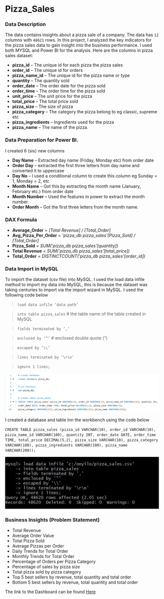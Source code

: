 # Pizza_Sales

### Data Description
The data contains insights about a pizza sale of a company. The data has `12` columns with `48621` rows. In this project, I analyzed the key indicators for the pizza sales data to gain insight into the business performance. I used both MYSQL and Power BI for the analysis. Here are the columns in pizza sales dataset:
* **pizza_id** – The unique id for each pizza the pizza sales
* **order_id** – The unique id for orders	
* **pizza_name_id** – The unique id for the pizza name or type
* **quantity** – The quantity sold
* **order_date** – The order date for the pizza sold
* **order_time** – The order time for the pizza sold
* **unit_price** – The unit price for the pizza
* **total_price** – The total price sold
* **pizza_size** – The size of pizza
* **pizza_category** – The category the pizza belong to eg classic, supreme etc
* **pizza_ingredients** – Ingredients used for the pizza
* **pizza_name** – The name of the pizza.

### Data Preparation for Power BI.
I created 6 (six) new columns 
* **Day Name** – Extracted day name (Friday, Monday etc) from order date
* **Order Day** – extracted the first three letters from day name and converted it to uppercase
* **Day No** – I used a conditional column to create this column eg Sunday = 1, Monday = 2, etc
* **Month Name** – Got this by extracting the month name (January, February etc.) from order date
* **Month Number** – Used the features in power to extract the month number
* **Order Month** – Got the first three letters from the month name.
### DAX Formula
* **Average_Order** = *[Total Revenue] / [Total_Order]*
* **Avg_Pizza_Per_Order** = *'pizza_db pizza_sales'[Pizza_Sold] / [Total_Order]*
* **Pizza_Sold** = *SUM('pizza_db pizza_sales'[quantity])*
* **Total Revenue** = *SUM('pizza_db pizza_sales'[total_price])*
* **Total_Order** = *DISTINCTCOUNT('pizza_db pizza_sales'[order_id])*

### Data Import in MySQL
To import the dataset (csv file) into MySQL. I used the load data infile method to import my data into MySQL, this is because the dataset was taking centuries to import via the import wizard in MySQL. I used the following code below
> `load data infile ‘data path’`

> `into table pizza_sales` # the table name of the table created in MySQL

> `fields terminated by ‘,’`

> `enclosed by ‘”’` # enclosed double quote (“)

> `escaped by ‘\\’`

> `lines terminated by ‘\r\n’`

> `ignore 1 lines;`

![load data infile](https://github.com/Onyinye91-ctrl/Pizza_Sales/blob/main/bench.PNG) 

I created a database and table inn the workbench using the code below

`CREATE TABLE pizza_sales (pizza_id VARCHAR(10), order_id VARCHAR(10), pizza_name_id VARCHAR(100), quantity INT,
order_date DATE, order_time TIME, total_price DECIMAL(5,2), pizza_size VARCHAR(10),
pizza_category VARCHAR(100), pizza_ingredients VARCHAR(100), pizza_name VARCHAR(200));`

![Table](https://github.com/Onyinye91-ctrl/Pizza_Sales/blob/main/sql.jpeg)


### Business Insights (Problem Statement)
* Total Revenue
* Average Order Value
* Total Pizza Sold
* Average Pizzas per Order
* Daily Trends for Total Order
* Monthly Trends for Total Order
* Percentage of Orders per Pizza Category
* Percentage of sales by pizza size
* Total pizza sold by pizza category
* Top 5 best sellers by revenue, total quantity and total order
* Bottom 5 best sellers by revenue, total quantity and total order

The link to the Dashboard can be found [Here](https://app.powerbi.com/view?r=eyJrIjoiYjVkZjJjYTctMDQ4Yy00YjM1LTg2MWEtOTc4YmZlOWZlNmJmIiwidCI6IjlhNTliMTE1LTA4MzQtNGQ5Ni1hZjA3LTRkZjE0MzRjMzVmOSJ9)
